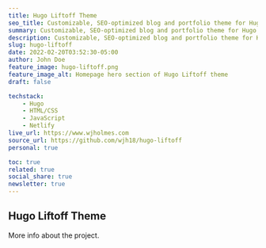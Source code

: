 ```yaml
---
title: Hugo Liftoff Theme
seo_title: Customizable, SEO-optimized blog and portfolio theme for Hugo with a modern design.
summary: Customizable, SEO-optimized blog and portfolio theme for Hugo with a modern design.
description: Customizable, SEO-optimized blog and portfolio theme for Hugo with a modern design.
slug: hugo-liftoff
date: 2022-02-20T03:52:30-05:00
author: John Doe
feature_image: hugo-liftoff.png
feature_image_alt: Homepage hero section of Hugo Liftoff theme
draft: false

techstack:
    - Hugo
    - HTML/CSS
    - JavaScript
    - Netlify
live_url: https://www.wjholmes.com
source_url: https://github.com/wjh18/hugo-liftoff
personal: true

toc: true
related: true
social_share: true
newsletter: true
---
```


## Hugo Liftoff Theme

More info about the project.